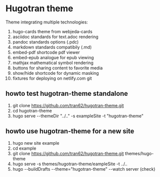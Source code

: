 # Hugotran theme

Theme integrating multiple technologies:

1. hugo-cards theme from webjeda-cards
2. asciidoc standards for text.adoc rendering
3. pandoc standards options (.pdc)
4. markdown standards compatibily (.md)
5. embed-pdf shortcode pdf viewer
6. embed-epub analogue for epub viewing
7. mathjax mathematical symbol rendering
8. buttons for sharing content to favorite media
9. show/hide shortcode for dynamic masking
10. fixtures for deploying on netlify.com
git 
## howto test hugotran-theme standalone
1. git clone https://github.com/tran62/hugotran-theme.git
2. cd hugotran-theme
3. hugo serve --themeDir "../.." -s exampleSite -t "hugotran-theme"

## howto use hugotran-theme for a new site
1. hugo new site example
2. cd example
3. git clone https://github.com/tran62/hugotran-theme.git themes/hugo-theme
4. hugo serve -s themes/hugotran-theme/eampleSite -t ../..
4. hugo --buildDrafts --theme="hugotran-theme" --watch server (check)




